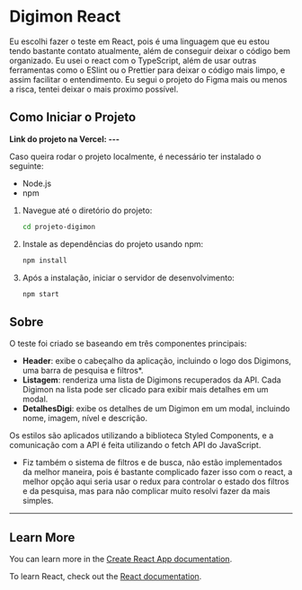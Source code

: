 #  Digimon React

Eu escolhi fazer o teste em React, pois é uma linguagem que eu estou tendo bastante contato atualmente, além de conseguir deixar o código bem organizado. Eu usei o react com o TypeScript, além de usar outras ferramentas como o ESlint ou o Prettier para deixar o código mais limpo, e assim facilitar o entendimento.
Eu segui o projeto do Figma mais ou menos a risca, tentei deixar o mais proximo possível.


## Como Iniciar o Projeto

**Link do projeto na Vercel: ---**

Caso queira rodar o projeto localmente, é necessário ter instalado o seguinte:

- Node.js
- npm


1. Navegue até o diretório do projeto:

   ```bash
   cd projeto-digimon
   ```

2. Instale as dependências do projeto usando npm:

   ```bash
   npm install
   ```

3. Após a instalação, iniciar o servidor de desenvolvimento:

   ```bash
   npm start
   ```

## Sobre

O teste foi criado se baseando em três componentes principais:

- **Header**: exibe o cabeçalho da aplicação, incluindo o logo dos Digimons, uma barra de pesquisa e filtros*.
- **Listagem**: renderiza uma lista de Digimons recuperados da API. Cada Digimon na lista pode ser clicado para exibir mais detalhes em um modal.
- **DetalhesDigi**: exibe os detalhes de um Digimon em um modal, incluindo nome, imagem, nível e descrição.

Os estilos são aplicados utilizando a biblioteca Styled Components, e a comunicação com a API é feita utilizando o fetch API do JavaScript.

- Fiz também o sistema de filtros e de busca, não estão implementados da melhor maneira, pois é bastante complicado fazer isso com o react, a melhor opção aqui seria usar o redux para controlar o estado dos filtros e da pesquisa, mas para não complicar muito resolvi fazer da mais simples.

---

## Learn More

You can learn more in the [Create React App documentation](https://facebook.github.io/create-react-app/docs/getting-started).

To learn React, check out the [React documentation](https://reactjs.org/).
